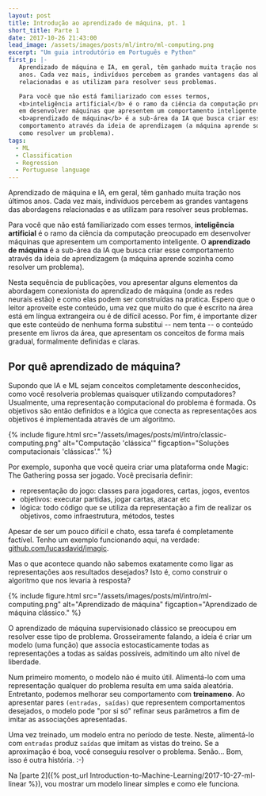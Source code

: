 ```yaml
---
layout: post
title: Introdução ao aprendizado de máquina, pt. 1
short_title: Parte 1
date: 2017-10-26 21:43:00
lead_image: /assets/images/posts/ml/intro/ml-computing.png
excerpt: "Um guia introdutório em Português e Python"
first_p: |-
   Aprendizado de máquina e IA, em geral, têm ganhado muita tração nos últimos
   anos. Cada vez mais, indivíduos percebem as grandes vantagens das abordagens
   relacionadas e as utilizam para resolver seus problemas.

   Para você que não está familiarizado com esses termos,
   <b>inteligência artificial</b> é o ramo da ciência da computação preocupado
   em desenvolver máquinas que apresentem um comportamento inteligente. O
   <b>aprendizado de máquina</b> é a sub-área da IA que busca criar esse
   comportamento através da ideia de aprendizagem (a máquina aprende sozinha
   como resolver um problema).
tags:
  - ML
  - Classification
  - Regression
  - Portuguese language
---
```


<span class="display-6">Aprendizado</span>
de máquina e IA, em geral, têm ganhado muita tração nos últimos
anos. Cada vez mais, indivíduos percebem as grandes vantagens das abordagens
relacionadas e as utilizam para resolver seus problemas.

Para você que não está familiarizado com esses termos,
**inteligência artificial** é o ramo da ciência da computação preocupado
em desenvolver máquinas que apresentem um comportamento inteligente. O
**aprendizado de máquina** é a sub-área da IA que busca criar esse
comportamento através da ideia de aprendizagem (a máquina aprende sozinha
como resolver um problema).

Nesta sequência de publicações, vou apresentar alguns elementos da abordagem
conexionista do aprendizado de máquina (onde as redes neurais estão) e como
elas podem ser construídas na pratica. Espero que o leitor aproveite este
conteúdo, uma vez que muito do que é escrito na área está em língua extrangeira
ou é de difícil acesso. Por fim, é importante dizer que este conteúdo de
nenhuma forma substitui -- nem tenta -- o conteúdo presente em livros da área,
que apresentam os conceitos de forma mais gradual, formalmente definidas e
claras.

## Por quê aprendizado de máquina?

Supondo que IA e ML sejam conceitos completamente desconhecidos, como você
resolveria problemas quaisquer utilizando computadores? Usualmente, uma
representação computacional do problema é formada. Os objetivos são então
definidos e a lógica que conecta as representações aos objetivos é
implementada através de um algoritmo.

{% include figure.html
   src="/assets/images/posts/ml/intro/classic-computing.png"
   alt="Computação 'clássica'"
   figcaption="Soluções computacionais 'clássicas'." %}

Por exemplo, suponha que você queira criar uma plataforma onde Magic: The
Gathering possa ser jogado. Você precisaria definir:

 - representação do jogo: classes para jogadores, cartas, jogos, eventos
 - objetivos: executar partidas, jogar cartas, atacar etc
 - lógica: todo código que se utiliza da representação a fim de realizar
   os objetivos, como infraestrutura, métodos, testes

Apesar de ser um pouco difícil e chato, essa tarefa é completamente factível.
Tenho um exemplo funcionando aqui, na verdade:
[github.com/lucasdavid/jmagic](https://github.com/lucasdavid/jmagic).

Mas o que acontece quando não sabemos exatamente como ligar as representações
aos resultados desejados? Isto é, como construir o algoritmo que nos levaria à
resposta?

{% include figure.html
   src="/assets/images/posts/ml/intro/ml-computing.png"
   alt="Aprendizado de máquina"
   figcaption="Aprendizado de máquina clássico." %}

O aprendizado de máquina supervisionado clássico se preocupou em resolver esse
tipo de problema. Grosseiramente falando, a ideia é criar um modelo (uma função)
que associa estocasticamente todas as representações a todas as saídas
possíveis, admitindo um alto nível de liberdade.

Num primeiro momento, o modelo não é muito útil. Alimentá-lo com uma
representação qualquer do problema resulta em uma saída aleatória. Entretanto,
podemos melhorar seu comportamento com **treinameno**. Ao apresentar pares
`(entradas, saídas)` que representem comportamentos desejados, o modelo pode
"por si só" refinar seus parâmetros a fim de imitar as associações apresentadas.

Uma vez treinado, um modelo entra no período de teste. Neste, alimentá-lo com
`entradas` produz `saídas` que imitam as vistas do treino. Se a aproximação é
boa, você conseguiu resolver o problema. Senão... Bom, isso é outra história. :-)

Na [<span class="badge bg-dark badge-light">parte 2</span>]({% post_url Introduction-to-Machine-Learning/2017-10-27-ml-linear %}),
vou mostrar um modelo linear simples e como ele funciona.
